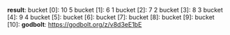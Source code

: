 **result**:
bucket [0]: 10 5 
bucket [1]: 6 1 
bucket [2]: 7 2 
bucket [3]: 8 3 
bucket [4]: 9 4 
bucket [5]: 
bucket [6]: 
bucket [7]: 
bucket [8]: 
bucket [9]: 
bucket [10]: 
**godbolt**: https://godbolt.org/z/v8d3eE1bE